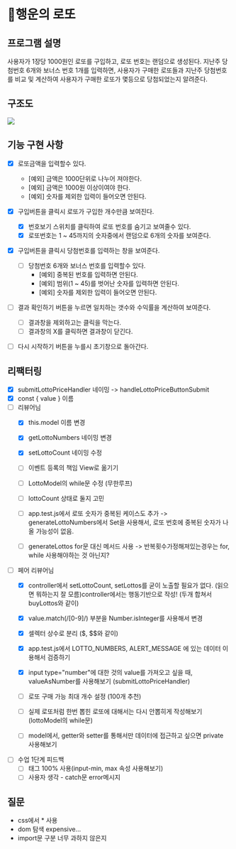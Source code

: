 # 🎱행운의 로또
## 프로그램 설명 
사용자가 1장당 1000원인 로또를 구입하고, 로또 번호는 랜덤으로 생성된다. 지난주 당첨번호 6개와 보너스 번호 1개를 입력하면, 사용자가 구매한 로또들과 지난주 당첨번호를 비교 및 계산하여 사용자가 구매한 로또가 몇등으로 당첨되었는지 알려준다. 

## 구조도
<img src="./../images/Diagram.jpg">

## 기능 구현 사항

- [x] 로또금액을 입력할수 있다.

  - [예외] 금액은 1000단위로 나누어 져야한다.
  - [예외] 금액은 1000원 이상이여야 한다.
  - [예외] 숫자를 제외한 입력이 들어오면 안된다.

- [x] 구입버튼을 클릭시 로또가 구입한 개수만큼 보여진다.

  - [x] 번호보기 스위치를 클릭하여 로또 번호를 숨기고 보여줄수 있다.
  - [x] 로또번호는 1 ~ 45까지의 숫자중에서 랜덤으로 6개의 숫자를 보여준다.

- [x] 구입버튼을 클릭시 당첨번호를 입력하는 창을 보여준다.
  - [ ] 당첨번호 6개와 보너스 번호를 입력할수 있다.
    - [예외] 중복된 번호를 입력하면 안된다.
    - [예외] 범위(1 ~ 45)를 벗어난 숫자를 입력하면 안된다.
    - [예외] 숫자를 제외한 입력이 들어오면 안된다.
- [ ] 결과 확인하기 버튼을 누르면 일치하는 갯수와 수익률을 계산하여 보여준다.
  - [ ] 결과창을 제외하고는 클릭을 막는다.
  - [ ] 결과창의 X를 클릭하면 결과창이 닫긴다.
- [ ] 다시 시작하기 버튼을 누를시 초기창으로 돌아간다.

## 리팩터링 
- [x] submitLottoPriceHandler 네이밍 -> handleLottoPriceButtonSubmit
- [x] const { value } 이름 
- [ ] 리뷰어님  
  - [x] this.model 이름 변경 
  - [x] getLottoNumbers 네이밍 변경 
  - [x] setLottoCount 네이밍 수정
  - [ ] 이벤트 등록의 책임 View로 옮기기 
  - [ ] LottoModel의 while문 수정 (무한루프)
  - [ ] lottoCount 상태로 둘지 고민 

  - [ ] app.test.js에서 로또 숫자가 중복된 케이스도 추가 -> generateLottoNumbers에서 Set을 사용해서, 로또 번호에 중복된 숫자가 나올 가능성이 없음.
  - [ ] generateLottos for문 대신 메서드 사용 -> 반복횟수가정해져있는경우는 for, while 사용해야하는 것 아닌지?

- [ ] 페어 리뷰어님 
  - [x] controller에서 setLottoCount, setLottos를 굳이 노출할 필요가 없다. (읽으면 뭐하는지 잘 모름)controller에서는 행동기반으로 작성! (두개 합쳐서 buyLottos와 같이)
  - [x] value.match(/[0-9]/) 부분을 Number.isInteger를 사용해서 변경 
  - [x] 셀렉터 상수로 분리 ($, $$와 같이)
  - [x] app.test.js에서 LOTTO_NUMBERS, ALERT_MESSAGE 에 있는 데이터 이용해서 검증하기 
  - [x] input type="number"에 대한 것의 value를 가져오고 싶을 때, valueAsNumber를 사용해보기 (submitLottoPriceHandler)
  - [ ] 로또 구매 가능 최대 개수 설정 (100개 추천)
  - [ ] 실제 로또처럼 한번 뽑힌 로또에 대해서는 다시 안뽑히게 작성해보기 (lottoModel의 while문)
  - [ ] model에서, getter와 setter를 통해서만 데이터에 접근하고 싶으면 private 사용해보기 


- [ ] 수업 1단계 피드백 
  - [ ] 태그 100% 사용(input-min, max 속성 사용해보기)
  - [ ] 사용자 생각 - catch문 error메시지 

## 질문 
- css에서 * 사용 
- dom 탐색 expensive... 
- import문 구분 너무 과하지 않은지 